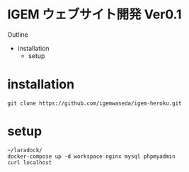 # IGEM ウェブサイト開発 Ver0.1
Outline
  - installation
	- setup
# installation
 ```
 git clone https://github.com/igemwaseda/igem-heroku.git
 ```
# setup
 ```
 ~/laradock/
 docker-compose up -d workspace nginx mysql phpmyadmin
 curl localhost
 ```
